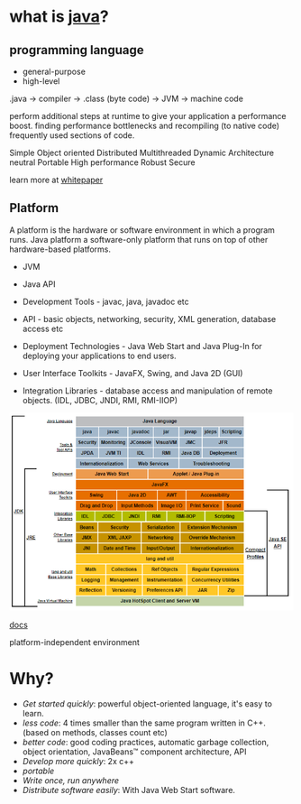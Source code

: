 # what is [java](https://docs.oracle.com/javase/tutorial/)?

## programming language

* general-purpose
* high-level 

.java -> compiler -> .class (byte code) -> JVM -> machine code

perform additional steps at runtime to give your application a performance boost.
finding performance bottlenecks and recompiling (to native code) frequently used sections of code.

Simple
Object oriented
Distributed
Multithreaded
Dynamic
Architecture neutral
Portable
High performance
Robust
Secure

learn more at [whitepaper](https://www.oracle.com/java/technologies/language-environment.html)

## Platform

A platform is the hardware or software environment in which a program runs.
Java platform a software-only platform that runs on top of other hardware-based platforms.

* JVM
* Java API

* Development Tools - javac, java, javadoc etc
* API - basic objects, networking, security, XML generation, database access etc
* Deployment Technologies - Java Web Start and Java Plug-In for deploying your applications to end users.
* User Interface Toolkits -  JavaFX, Swing, and Java 2D (GUI)
* Integration Libraries - database access and manipulation of remote objects. (IDL, JDBC, JNDI, RMI, RMI-IIOP)

![java-SE](java/img/java-SE.png)

[docs](https://docs.oracle.com/javase/8/docs/index.html)

platform-independent environment

# Why?

* *Get started quickly*: powerful object-oriented language, it's easy to learn.
* *less code*: 4 times smaller than the same program written in C++. (based on methods, classes count etc)
* *better code*: good coding practices, automatic garbage collection, object orientation, JavaBeans™ component architecture, API
* *Develop more quickly*: 2x c++
* *portable*
* *Write once, run anywhere*
* *Distribute software easily*: With Java Web Start software.